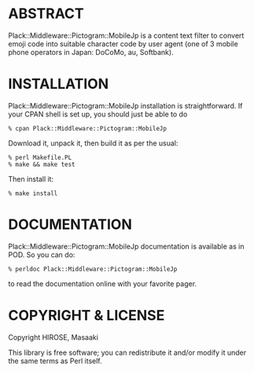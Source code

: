 ABSTRACT
================

Plack::Middleware::Pictogram::MobileJp is a content text filter to
convert emoji code into suitable character code by user agent
(one of 3 mobile phone operators in Japan: DoCoMo, au, Softbank).


INSTALLATION
================

Plack::Middleware::Pictogram::MobileJp installation is straightforward. If your CPAN shell is set up,
you should just be able to do

    % cpan Plack::Middleware::Pictogram::MobileJp

Download it, unpack it, then build it as per the usual:

    % perl Makefile.PL
    % make && make test

Then install it:

    % make install


DOCUMENTATION
================

Plack::Middleware::Pictogram::MobileJp documentation is available as in POD. So you can do:

    % perldoc Plack::Middleware::Pictogram::MobileJp

to read the documentation online with your favorite pager.


COPYRIGHT & LICENSE
================

Copyright HIROSE, Masaaki

This library is free software; you can redistribute it and/or modify
it under the same terms as Perl itself.

